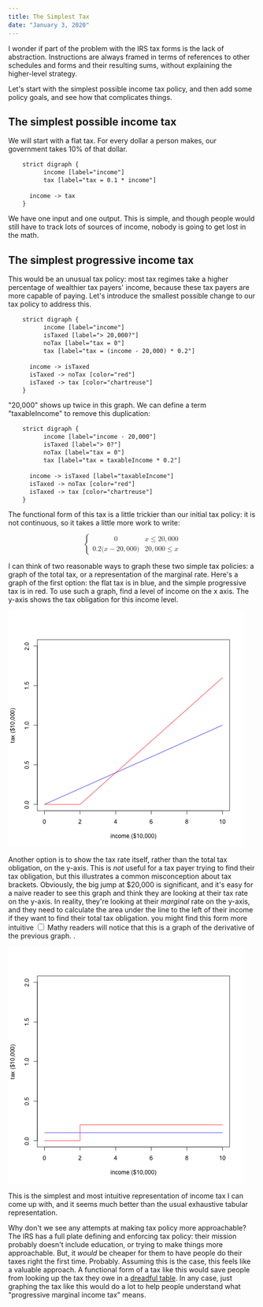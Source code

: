 ```yaml
---
title: The Simplest Tax
date: "January 3, 2020"
---
```


I wonder if part of the problem with the IRS tax forms is the lack of abstraction.
Instructions are always framed in terms of references to other schedules and forms and their resulting sums, without explaining the higher-level strategy.

Let's start with the simplest possible income tax policy, and then add some policy goals, and see how that complicates things.

## The simplest possible income tax

We will start with a flat tax. For every dollar a person makes, our government takes 10% of that dollar. 
```graphviz
    strict digraph {
          income [label="income"]
          tax [label="tax = 0.1 * income"]

      income -> tax
    }
```

We have one input and one output. This is simple, and though people would still have to track lots of sources of income, nobody is going to get lost in the math.

## The simplest progressive income tax

This would be an unusual tax policy: most tax regimes take a higher percentage of wealthier tax payers' income, because these tax payers are more capable of paying.
Let's introduce the smallest possible change to our tax policy to address this. 

```graphviz
    strict digraph {
          income [label="income"]
          isTaxed [label="> 20,000?"]
          noTax [label="tax = 0"]
          tax [label="tax = (income - 20,000) * 0.2"]

      income -> isTaxed
      isTaxed -> noTax [color="red"]
      isTaxed -> tax [color="chartreuse"]
    }
```

"20,000" shows up twice in this graph. We can define a term "taxableIncome" to remove this duplication:

```graphviz
    strict digraph {
          income [label="income - 20,000"]
          isTaxed [label="> 0?"]
          noTax [label="tax = 0"]
          tax [label="tax = taxableIncome * 0.2"]

      income -> isTaxed [label="taxableIncome"]
      isTaxed -> noTax [color="red"]
      isTaxed -> tax [color="chartreuse"]
    }
```

The functional form of this tax is a little trickier than our initial tax policy: it is not continuous, so it takes a little more work to write:

[//]: # (generated by `pandoc src/piecewise.tex -s --mathml -o piecewise.html`)

<p><math display="block" xmlns="http://www.w3.org/1998/Math/MathML"><semantics><mrow><mo stretchy="true" form="prefix">{</mo><mtable><mtr><mtd columnalign="left"><mn>0</mn></mtd><mtd columnalign="left"><mi>x</mi><mo>≤</mo><mn>20</mn><mo>,</mo><mn>000</mn></mtd></mtr><mtr><mtd columnalign="left"><mn>0.2</mn><mo stretchy="false" form="prefix">(</mo><mi>x</mi><mo>−</mo><mn>20</mn><mo>,</mo><mn>000</mn><mo stretchy="false" form="postfix">)</mo></mtd><mtd columnalign="left"><mn>20</mn><mo>,</mo><mn>000</mn><mo>≤</mo><mi>x</mi></mtd></mtr></mtable></mrow><annotation encoding="application/x-tex">\begin{cases}
      0 &amp; x\leq 20,000 \\
      {0.2} (x - 20,000) &amp; 20,000\leq x
   \end{cases}</annotation></semantics></math></p>

I can think of two reasonable ways to graph these two simple tax policies: a graph of the total tax, or a representation of the marginal rate. Here's a graph of the first option: the flat tax is in blue, and the simple progressive tax is in red. To use such a graph, find a level of income on the x axis. The y-axis shows the tax obligation for this income level.

<img src="/static/basicTax.png"/>

Another option is to show the tax rate itself, rather than the total tax obligation, on the y-axis. This is _not_ useful for a tax payer trying to find their tax obligation, but this illustrates a common misconception about tax brackets. Obviously, the big jump at $20,000 is significant, and it's easy for a naive reader to see this graph and think they are looking at their tax rate on the y-axis. In reality, they're looking at their _marginal_ rate on the y-axis, and they need to calculate the area under the line to the left of their income if they want to find their total tax obligation.
you might find this form more intuitive<label for="sn-derivative" class="margin-toggle sidenote-number"></label>
  <input type="checkbox" id="sn-derivative" class="margin-toggle">
  <span class="sidenote">
  Mathy readers will notice that this is a graph of the derivative of the previous graph.
  </span>
.

<img src="/static/basicTaxDerivative.png"/>

This is the simplest and most intuitive representation of income tax I can come up with, and it seems much better than the usual exhaustive tabular representation.

Why don't we see any attempts at making tax policy more approachable?
The IRS has a full plate defining and enforcing tax policy: their mission probably doesn't include education, or trying to make things more approachable. But, it _would_ be cheaper for them to have people do their taxes right the first time. Probably. Assuming this is the case, this feels like a valuable approach. A functional form of a tax like this would save people from looking up the tax they owe in a [dreadful table](). In any case, just graphing the tax like this would do a lot to help people understand what "progressive marginal income tax" means.
